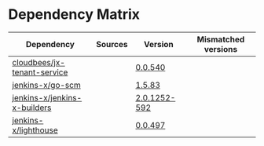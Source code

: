 # Dependency Matrix

Dependency | Sources | Version | Mismatched versions
---------- | ------- | ------- | -------------------
[cloudbees/jx-tenant-service](https://github.com/cloudbees/jx-tenant-service) |  | [0.0.540](https://github.com/cloudbees/jx-tenant-service/releases/tag/v0.0.540) | 
[jenkins-x/go-scm](https://github.com/jenkins-x/go-scm) |  | [1.5.83]() | 
[jenkins-x/jenkins-x-builders](https://github.com/jenkins-x/jenkins-x-builders) |  | [2.0.1252-592]() | 
[jenkins-x/lighthouse](https://github.com/jenkins-x/lighthouse) |  | [0.0.497]() | 
